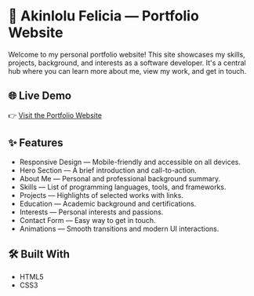 # 💼 Akinlolu Felicia — Portfolio Website

Welcome to my personal portfolio website! This site showcases my skills, projects, background, and interests as a software developer. It's a central hub where you can learn more about me, view my work, and get in touch.

## 🌐 Live Demo
👉 [Visit the Portfolio Website](https://your-live-site-link.com)

## ✨ Features

- Responsive Design — Mobile-friendly and accessible on all devices.
- Hero Section — A brief introduction and call-to-action.
- About Me — Personal and professional background summary.
- Skills — List of programming languages, tools, and frameworks.
- Projects — Highlights of selected works with links.
- Education — Academic background and certifications.
- Interests — Personal interests and passions.
- Contact Form — Easy way to get in touch.
- Animations — Smooth transitions and modern UI interactions.

## 🛠️ Built With

- HTML5
- CSS3 
